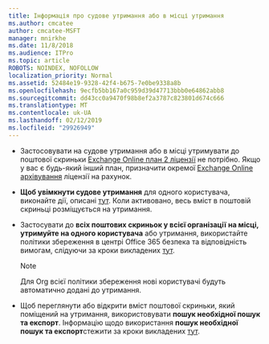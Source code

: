 ```yaml
---
title: Інформація про судове утримання або в місці утримання
ms.author: cmcatee
author: cmcatee-MSFT
manager: mnirkhe
ms.date: 11/8/2018
ms.audience: ITPro
ms.topic: article
ROBOTS: NOINDEX, NOFOLLOW
localization_priority: Normal
ms.assetid: 52484e19-9328-42f4-b675-7e0be9338a8b
ms.openlocfilehash: 9ecfb5bb167a0c959d39d47713bbb0e64862abb8
ms.sourcegitcommit: dd43cc0a9470f98b8ef2a3787c823801d674c666
ms.translationtype: MT
ms.contentlocale: uk-UA
ms.lasthandoff: 02/12/2019
ms.locfileid: "29926949"
---
```

- Застосовувати на судове утримання або в місці утримувати до поштової скриньки [Exchange Online план 2 ліцензії](https://docs.microsoft.com/office365/servicedescriptions/office-365-platform-service-description/office-365-plan-options) не потрібно. Якщо у вас є будь-який інший план, призначити окремої [Exchange Online архівування](https://docs.microsoft.com/office365/servicedescriptions/exchange-online-archiving-service-description/exchange-online-archiving-service-description) ліцензії на рахунок. 
    
- **Щоб увімкнути судове утримання** для одного користувача, виконайте дії, описані [тут](https://docs.microsoft.com/office365/SecurityCompliance/place-a-mailbox-on-litigation-hold). Коли активовано, весь вміст в поштовій скриньці розміщується на утримання.
    
- Застосувати до **всіх поштових скриньок у всієї організації** **на місці, утримуйте на одного користувача** або утримання, використайте політики збереження в центрі Office 365 безпека та відповідність вимогам, слідуючи за кроки викладених [тут](https://docs.microsoft.com/Office365/securitycompliance/retention-policies ).
    
    > [!NOTE]
    > Для Org всієї політики збереження нові користувачі будуть автоматично додані до утримання. 
  
- Щоб переглянути або відкрити вміст поштової скриньки, який поміщений на утримання, використовувати **пошук необхідної пошук та експорт**. Інформацію щодо використання **пошук необхідної пошук та експорт**стежити за кроки викладених [тут](https://docs.microsoft.com/office365/securitycompliance/export-search-results).
    

